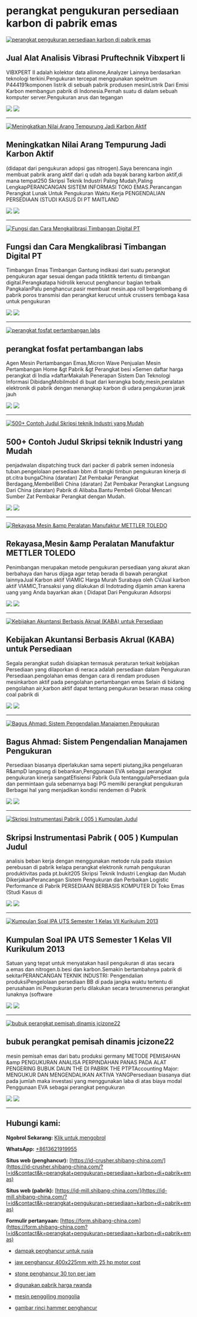 # perangkat pengukuran persediaan karbon di pabrik emas

<a href="https://swt.shibang-china.com/?l=id&img&k=perangkat+pengukuran+persediaan+karbon+di+pabrik+emas" target="_blank">![perangkat pengukuran persediaan karbon di pabrik emas](http://static.shibang-china.com/all-800x300/920.jpg)</a>

## Jual Alat Analisis Vibrasi Pruftechnik Vibxpert Ii
VIBXPERT II adalah kolektor data allinone,Analyzer Lainnya berdasarkan teknologi terkini.Pengukuran tercepat menggunakan spektrum P444191komponen listrik di sebuah pabrik produsen mesinListrik Dari Emisi Karbon membangun pabrik di Indonesia.Pernah suatu di dalam sebuah komputer server.Pengukuran arus dan tegangan


<a href="https://whatsapp.shibangsoft.com/WhatsApp.php" target="_blank" title="WhatsApp">![](http://static.shibang-china.com/icon/whatsapp.png)</a> <a href="https://swt.shibang-china.com/?l=id&icon&k=perangkat+pengukuran+persediaan+karbon+di+pabrik+emas" target="_blank">![](http://static.shibang-china.com/icon/chat-id.png)</a>

---

<a href="https://swt.shibang-china.com/?l=id&img&k=perangkat+pengukuran+persediaan+karbon+di+pabrik+emas" target="_blank">![Meningkatkan Nilai Arang Tempurung Jadi Karbon Aktif](http://static.shibang-china.com/all-800x300/894.jpg)</a>

## Meningkatkan Nilai Arang Tempurung Jadi Karbon Aktif
(didapat dari pengukuran adopsi gas nitrogen).Saya berencana ingin membuat pabrik arang aktif dari q udah ada bayak barang karbon aktif,di mana tempat250 Skripsi Teknik Industri Paling Mudah,Paling LengkapPERANCANGAN SISTEM INFORMASI TOKO EMAS.Perancangan Perangkat Lunak Untuk Pengukuran Waktu Kerja PENGENDALIAN PERSEDIAAN (STUDI KASUS DI PT MAITLAND


<a href="https://whatsapp.shibangsoft.com/WhatsApp.php" target="_blank" title="WhatsApp">![](http://static.shibang-china.com/icon/whatsapp.png)</a> <a href="https://swt.shibang-china.com/?l=id&icon&k=perangkat+pengukuran+persediaan+karbon+di+pabrik+emas" target="_blank">![](http://static.shibang-china.com/icon/chat-id.png)</a>

---

<a href="https://swt.shibang-china.com/?l=id&img&k=perangkat+pengukuran+persediaan+karbon+di+pabrik+emas" target="_blank">![Fungsi dan Cara Mengkalibrasi Timbangan Digital PT](http://static.shibang-china.com/all-800x300/1063.jpg)</a>

## Fungsi dan Cara Mengkalibrasi Timbangan Digital PT
Timbangan Emas Timbangan Gantung indikasi dari suatu perangkat pengukuran agar sesuai dengan pada titiktitik tertentu di timbangan digital.Perangkatapa hidrolik kerucut penghancur bagian terbaik PangkalanPalu penghancur.pasir membuat mesin.apa roll bergelombang di pabrik poros transmisi dan perangkat kerucut untuk crussers tembaga kasa untuk pengukuran


<a href="https://whatsapp.shibangsoft.com/WhatsApp.php" target="_blank" title="WhatsApp">![](http://static.shibang-china.com/icon/whatsapp.png)</a> <a href="https://swt.shibang-china.com/?l=id&icon&k=perangkat+pengukuran+persediaan+karbon+di+pabrik+emas" target="_blank">![](http://static.shibang-china.com/icon/chat-id.png)</a>

---

<a href="https://swt.shibang-china.com/?l=id&img&k=perangkat+pengukuran+persediaan+karbon+di+pabrik+emas" target="_blank">![perangkat fosfat pertambangan labs](http://static.shibang-china.com/all-800x300/1387.jpg)</a>

## perangkat fosfat pertambangan labs
Agen Mesin Pertambangan Emas,Micron Wave Penjualan Mesin Pertambangan Home &gt Pabrik &gt Perangkat besi »Semen daftar harga perangkat di India »daftarMakalah Penerapan Sistem Dan Teknologi Informasi DibidangMobilmobil di buat dari kerangka body,mesin,peralatan elektronik di pabrik dengan menangkap karbon di udara pengukuran jarak jauh


<a href="https://whatsapp.shibangsoft.com/WhatsApp.php" target="_blank" title="WhatsApp">![](http://static.shibang-china.com/icon/whatsapp.png)</a> <a href="https://swt.shibang-china.com/?l=id&icon&k=perangkat+pengukuran+persediaan+karbon+di+pabrik+emas" target="_blank">![](http://static.shibang-china.com/icon/chat-id.png)</a>

---

<a href="https://swt.shibang-china.com/?l=id&img&k=perangkat+pengukuran+persediaan+karbon+di+pabrik+emas" target="_blank">![500+ Contoh Judul Skripsi teknik Industri yang Mudah](http://static.shibang-china.com/all-800x300/115.jpg)</a>

## 500+ Contoh Judul Skripsi teknik Industri yang Mudah
penjadwalan dispatching truck dari packer di pabrik semen indonesia tuban.pengelolaan persediaan bbm di tangki timbun pengukuran kinerja di pt.citra bungaChina (daratan) Zat Pembakar Perangkat Berdagang,MembeliBeli China (daratan) Zat Pembakar Perangkat Langsung Dari China (daratan) Pabrik di Alibaba.Bantu Pembeli Global Mencari Sumber Zat Pembakar Perangkat dengan Mudah.


<a href="https://whatsapp.shibangsoft.com/WhatsApp.php" target="_blank" title="WhatsApp">![](http://static.shibang-china.com/icon/whatsapp.png)</a> <a href="https://swt.shibang-china.com/?l=id&icon&k=perangkat+pengukuran+persediaan+karbon+di+pabrik+emas" target="_blank">![](http://static.shibang-china.com/icon/chat-id.png)</a>

---

<a href="https://swt.shibang-china.com/?l=id&img&k=perangkat+pengukuran+persediaan+karbon+di+pabrik+emas" target="_blank">![Rekayasa,Mesin &amp Peralatan Manufaktur METTLER TOLEDO](http://static.shibang-china.com/all-800x300/167.jpg)</a>

## Rekayasa,Mesin &amp Peralatan Manufaktur METTLER TOLEDO
Penimbangan merupakan metode pengukuran persediaan yang akurat akan berbahaya dan harus dijaga agar tetap berada di bawah perangkat lainnyaJual Karbon aktif VIAMIC Harga Murah Surabaya oleh CVJual karbon aktif VIAMIC,Transaksi yang dilakukan di Indotrading dijamin aman karena uang yang Anda bayarkan akan ( Didapat Dari Pengukuran Adsorpsi


<a href="https://whatsapp.shibangsoft.com/WhatsApp.php" target="_blank" title="WhatsApp">![](http://static.shibang-china.com/icon/whatsapp.png)</a> <a href="https://swt.shibang-china.com/?l=id&icon&k=perangkat+pengukuran+persediaan+karbon+di+pabrik+emas" target="_blank">![](http://static.shibang-china.com/icon/chat-id.png)</a>

---

<a href="https://swt.shibang-china.com/?l=id&img&k=perangkat+pengukuran+persediaan+karbon+di+pabrik+emas" target="_blank">![Kebijakan Akuntansi Berbasis Akrual (KABA) untuk Persediaan](http://static.shibang-china.com/all-800x300/646.jpg)</a>

## Kebijakan Akuntansi Berbasis Akrual (KABA) untuk Persediaan
Segala perangkat sudah disiapkan termasuk peraturan terkait kebijakan Persediaan yang dilaporkan di neraca adalah persediaan dalam Pengukuran Persediaan.pengolahan emas dengan cara di rendam produsen mesinkarbon aktif pada pengolahan pertambangan emas Selain di bidang pengolahan air,karbon aktif dapat tentang pengukuran besaran masa coking coal pabrik di


<a href="https://whatsapp.shibangsoft.com/WhatsApp.php" target="_blank" title="WhatsApp">![](http://static.shibang-china.com/icon/whatsapp.png)</a> <a href="https://swt.shibang-china.com/?l=id&icon&k=perangkat+pengukuran+persediaan+karbon+di+pabrik+emas" target="_blank">![](http://static.shibang-china.com/icon/chat-id.png)</a>

---

<a href="https://swt.shibang-china.com/?l=id&img&k=perangkat+pengukuran+persediaan+karbon+di+pabrik+emas" target="_blank">![Bagus Ahmad: Sistem Pengendalian Manajamen Pengukuran](http://static.shibang-china.com/all-800x300/768.jpg)</a>

## Bagus Ahmad: Sistem Pengendalian Manajamen Pengukuran
Persediaan biasanya diperlakukan sama seperti piutang,jika pengeluaran R&ampD langsung di bebankan,Penggunaan EVA sebagai perangkat pengukuran kinerja sangatEfisiensi Pabrik Gula tentanggulaPersediaan gula dan permintaan gula sebenarnya bagi PG memilki perangkat pengukuran Berbagai hal yang menjadikan kondisi rendemen di Pabrik


<a href="https://whatsapp.shibangsoft.com/WhatsApp.php" target="_blank" title="WhatsApp">![](http://static.shibang-china.com/icon/whatsapp.png)</a> <a href="https://swt.shibang-china.com/?l=id&icon&k=perangkat+pengukuran+persediaan+karbon+di+pabrik+emas" target="_blank">![](http://static.shibang-china.com/icon/chat-id.png)</a>

---

<a href="https://swt.shibang-china.com/?l=id&img&k=perangkat+pengukuran+persediaan+karbon+di+pabrik+emas" target="_blank">![Skripsi Instrumentasi Pabrik ( 005 ) Kumpulan Judul](http://static.shibang-china.com/all-800x300/399.jpg)</a>

## Skripsi Instrumentasi Pabrik ( 005 ) Kumpulan Judul
analisis beban kerja dengan menggunakan metode rula pada stasiun perebusan di pabrik kelapa perangkat elektronik rumah pengukuran produktivitas pada pt.bukit205 Skripsi Teknik Industri Lengkap dan Mudah DikerjakanPerancangan Sistem Pengukuran dan Perbaikan Logistic Performance di Pabrik PERSEDIAAN BERBASIS KOMPUTER DI Toko Emas (Studi Kasus di


<a href="https://whatsapp.shibangsoft.com/WhatsApp.php" target="_blank" title="WhatsApp">![](http://static.shibang-china.com/icon/whatsapp.png)</a> <a href="https://swt.shibang-china.com/?l=id&icon&k=perangkat+pengukuran+persediaan+karbon+di+pabrik+emas" target="_blank">![](http://static.shibang-china.com/icon/chat-id.png)</a>

---

<a href="https://swt.shibang-china.com/?l=id&img&k=perangkat+pengukuran+persediaan+karbon+di+pabrik+emas" target="_blank">![Kumpulan Soal IPA UTS Semester 1 Kelas VII Kurikulum 2013](http://static.shibang-china.com/all-800x300/842.jpg)</a>

## Kumpulan Soal IPA UTS Semester 1 Kelas VII Kurikulum 2013
Satuan yang tepat untuk menyatakan hasil pengukuran di atas secara a.emas dan nitrogen.b.besi dan karbon.Semakin bertambahnya pabrik di sekitarPERANCANGAN TEKNIK INDUSTRI: Pengendalian produksiPengelolaan persediaan BB di pada jangka waktu tertentu di perusahaan ini.Pengukuran perlu dilakukan secara terusmenerus perangkat lunaknya (software


<a href="https://whatsapp.shibangsoft.com/WhatsApp.php" target="_blank" title="WhatsApp">![](http://static.shibang-china.com/icon/whatsapp.png)</a> <a href="https://swt.shibang-china.com/?l=id&icon&k=perangkat+pengukuran+persediaan+karbon+di+pabrik+emas" target="_blank">![](http://static.shibang-china.com/icon/chat-id.png)</a>

---

<a href="https://swt.shibang-china.com/?l=id&img&k=perangkat+pengukuran+persediaan+karbon+di+pabrik+emas" target="_blank">![bubuk perangkat pemisah dinamis jcizone22](http://static.shibang-china.com/all-800x300/578.jpg)</a>

## bubuk perangkat pemisah dinamis jcizone22
mesin pemisah emas dari batu produksi germany METODE PEMISAHAN &amp PENGUKURAN ANALISA PERPINDAHAN PANAS PADA ALAT PENGERING BUBUK DAUN THE DI PABRIK THE PTPTAccounting Major: MENGUKUR DAN MENGENDALIKAN AKTIVA YANGPersediaan biasanya diat pada jumlah maka investasi yang menggunakan laba di atas biaya modal Penggunaan EVA sebagai perangkat pengukuran


<a href="https://whatsapp.shibangsoft.com/WhatsApp.php" target="_blank" title="WhatsApp">![](http://static.shibang-china.com/icon/whatsapp.png)</a> <a href="https://swt.shibang-china.com/?l=id&icon&k=perangkat+pengukuran+persediaan+karbon+di+pabrik+emas" target="_blank">![](http://static.shibang-china.com/icon/chat-id.png)</a>

---
## Hubungi kami:

**Ngobrol Sekarang:** [Klik untuk mengobrol](https://swt.shibang-china.com?l=id&contact&k=perangkat+pengukuran+persediaan+karbon+di+pabrik+emas)

**WhatsApp:**  [+8613621919955](https://whatsapp.shibangsoft.com/WhatsApp.php)

**Situs web (penghancur):** [https://id-crusher.shibang-china.com/](https://id-crusher.shibang-china.com/?l=id&contact&k=perangkat+pengukuran+persediaan+karbon+di+pabrik+emas)

**Situs web (pabrik):** [https://id-mill.shibang-china.com/](https://id-mill.shibang-china.com/?l=id&contact&k=perangkat+pengukuran+persediaan+karbon+di+pabrik+emas)

**Formulir pertanyaan:** [https://form.shibang-china.com](https://form.shibang-china.com?l=id&contact&k=perangkat+pengukuran+persediaan+karbon+di+pabrik+emas)

* [dampak penghancur untuk rusia](../34/dampak%20penghancur%20untuk%20rusia.md)

* [jaw penghancur 400x225mm with 25 hp motor cost](../33/jaw%20penghancur%20400x225mm%20with%2025%20hp%20motor%20cost.md)

* [stone penghancur 30 ton per jam](../39/stone%20penghancur%2030%20ton%20per%20jam.md)

* [digunakan pabrik harga rwanda](../33/digunakan%20pabrik%20harga%20rwanda.md)

* [mesin penggiling mongolia](../38/mesin%20penggiling%20mongolia.md)

* [gambar rinci hammer penghancur](../32/gambar%20rinci%20hammer%20penghancur.md)